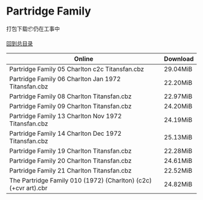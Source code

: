 # Partridge Family

打包下载📦仍在工事中

[回到总目录](/Catalogs.md)







Online | Download
--- | ---
Partridge Family 05 Charlton c2c Titansfan.cbz | 29.04MiB
Partridge Family 06 Charlton Jan 1972 Titansfan.cbz | 22.20MiB
Partridge Family 08 Charlton Titansfan.cbz | 22.97MiB
Partridge Family 09 Charlton Titansfan.cbz | 24.20MiB
Partridge Family 13 Charlton Nov 1972 Titansfan.cbz | 24.19MiB
Partridge Family 14 Charlton Dec 1972 Titansfan.cbz | 25.13MiB
Partridge Family 19 Charlton Titansfan.cbz | 22.28MiB
Partridge Family 20 Charlton Titansfan.cbz | 24.61MiB
Partridge Family 21 Charlton Titansfan.cbz | 22.52MiB
The Partridge Family 010 (1972) (Charlton) (c2c) (+cvr art).cbr | 24.82MiB